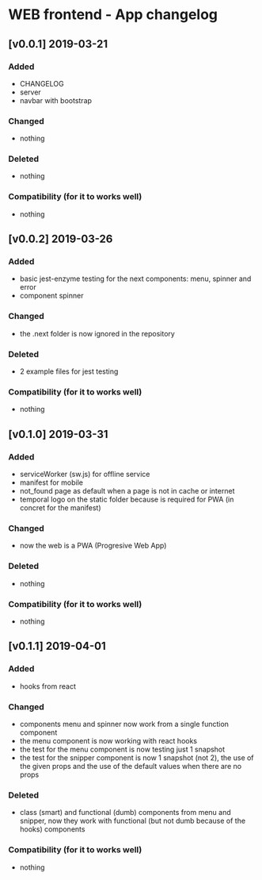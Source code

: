 # WEB frontend - App changelog

## [v0.0.1] 2019-03-21

### Added

-   CHANGELOG
-   server
-   navbar with bootstrap

### Changed

-   nothing

### Deleted

-   nothing

### Compatibility (for it to works well)

-   nothing


## [v0.0.2] 2019-03-26

### Added

-   basic jest-enzyme testing for the next components: menu, spinner and error
-   component spinner

### Changed

-   the .next folder is now ignored in the repository

### Deleted

-   2 example files for jest testing

### Compatibility (for it to works well)

-   nothing

## [v0.1.0] 2019-03-31

### Added

-   serviceWorker (sw.js) for offline service
-   manifest for mobile
-   not_found page as default when a page is not in cache or internet
-   temporal logo on the static folder because is required for PWA (in concret for the manifest)

### Changed

-   now the web is a PWA (Progresive Web App)

### Deleted

-   nothing

### Compatibility (for it to works well)

-   nothing

## [v0.1.1] 2019-04-01

### Added

-   hooks from react

### Changed

-   components menu and spinner now work from a single function component
-   the menu component is now working with react hooks
-   the test for the menu component is now testing just 1 snapshot
-   the test for the snipper component is now 1 snapshot (not 2), the use of the given props and the use of the default values when there are no props

### Deleted

-   class (smart) and functional (dumb) components from menu and snipper, now they work with functional (but not dumb because of the hooks) components

### Compatibility (for it to works well)

-   nothing